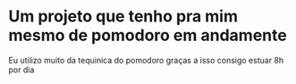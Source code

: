 # Um projeto que tenho pra mim mesmo de pomodoro em andamente

Eu utilizo muito da tequinica do pomodoro graças a isso consigo estuar 8h por dia

